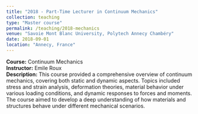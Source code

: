 ```yaml
---
title: "2018 - Part-Time Lecturer in Continuum Mechanics"
collection: teaching
type: "Master course"
permalink: /teaching/2018-mechanics
venue: "Savoie Mont Blanc University, Polytech Annecy Chambéry"
date: 2018-09-01
location: "Annecy, France"
---
```


**Course:** Continuum Mechanics  
**Instructor:** Emile Roux  
**Description:** This course provided a comprehensive overview of continuum mechanics, covering both static and dynamic aspects. Topics included stress and strain analysis, deformation theories, material behavior under various loading conditions, and dynamic responses to forces and moments. The course aimed to develop a deep understanding of how materials and structures behave under different mechanical scenarios.
